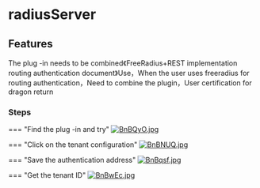 # radiusServer

## Features

The plug -in needs to be combined《FreeRadius+REST implementation routing authentication document》Use，When the user uses freeradius for routing authentication，Need to combine the plugin，User certification for dragon return

### Steps

=== "Find the plug -in and try"
    [![BnBQyO.jpg](https://v1.ax1x.com/2023/01/06/BnBQyO.jpg)](https://zimgs.com/i/BnBQyO)

=== "Click on the tenant configuration"
    [![BnBNUQ.jpg](https://v1.ax1x.com/2023/01/06/BnBNUQ.jpg)](https://zimgs.com/i/BnBNUQ)

=== "Save the authentication address"
    [![BnBqsf.jpg](https://v1.ax1x.com/2023/01/06/BnBqsf.jpg)](https://zimgs.com/i/BnBqsf)

=== "Get the tenant ID"
    [![BnBwEc.jpg](https://v1.ax1x.com/2023/01/06/BnBwEc.jpg)](https://zimgs.com/i/BnBwEc)
